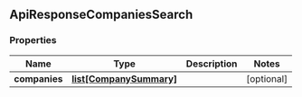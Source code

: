 ## ApiResponseCompaniesSearch

### Properties
Name | Type | Description | Notes
------------ | ------------- | ------------- | -------------
**companies** | [**list[CompanySummary]**](CompanySummary.md) |  | [optional] 



